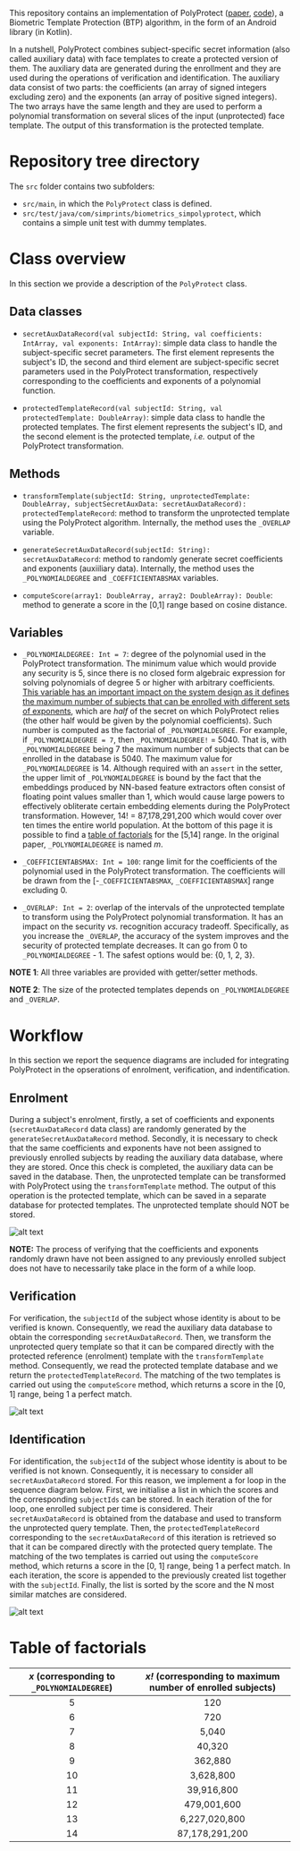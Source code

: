 This repository contains an implementation of PolyProtect ([paper](https://arxiv.org/abs/2110.00434), [code](https://gitlab.idiap.ch/bob/bob.paper.polyprotect_2021)), a Biometric Template Protection (BTP) algorithm, in the form of an Android library (in Kotlin).

In a nutshell, PolyProtect combines subject-specific secret information (also called auxiliary data) with face templates to create a protected version of them. The auxiliary data are generated during the enrollment and they are used during the operations of verification and identification. 
The auxiliary data consist of two parts: the coefficients (an array of signed integers excluding zero) and the exponents (an array of positive signed integers). The two arrays have the same length and they are used to perform a polynomial transformation on several slices of the input (unprotected) face template. 
The output of this transformation is the protected template.

# Repository tree directory

The ```src``` folder contains two subfolders:
- ```src/main```, in which the ```PolyProtect``` class is defined.
- ```src/test/java/com/simprints/biometrics_simpolyprotect```, which contains a simple unit test with dummy templates.

# Class overview 

In this section we provide a description of the ```PolyProtect``` class.

## Data classes

- ```secretAuxDataRecord(val subjectId: String, val coefficients: IntArray, val exponents: IntArray)```: simple data class to handle the subject-specific secret parameters. The first element represents the subject's ID, the second and third element are subject-specific secret parameters used in the PolyProtect transformation, respectively corresponding to the coefficients and exponents of a polynomial function.
 
- ```protectedTemplateRecord(val subjectId: String, val protectedTemplate: DoubleArray)```: simple data class to handle the protected templates. The first element represents the subject's ID, and the second element is the protected template, _i.e._ output of the PolyProtect transformation.

## Methods

- ```transformTemplate(subjectId: String, unprotectedTemplate: DoubleArray, subjectSecretAuxData: secretAuxDataRecord): protectedTemplateRecord```: method to transform the unprotected template using the PolyProtect algorithm. Internally, the method uses the ```_OVERLAP``` variable.

- ```generateSecretAuxDataRecord(subjectId: String): secretAuxDataRecord```: method to randomly generate secret coefficients and exponents (auxiiliary data). Internally, the method uses the ```_POLYNOMIALDEGREE``` and ```_COEFFICIENTABSMAX``` variables.

- ```computeScore(array1: DoubleArray, array2: DoubleArray): Double```: method to generate a score in the [0,1] range based on cosine distance.

## Variables

- ```_POLYNOMIALDEGREE: Int = 7```: degree of the polynomial used in the PolyProtect transformation. The minimum value which would provide any security is 5, since there is no closed form algebraic expression for solving polynomials of degree 5 or higher with arbitrary coefficients.
  <ins>This variable has an important impact on the system design as it defines the maximum number of subjects that can be enrolled with different sets of exponents</ins>, which are *half* of the secret on which PolyProtect relies (the other half would be given by the polynomial coefficients). Such number is computed as the factorial of ```_POLYNOMIALDEGREE```. For example, if ```_POLYNOMIALDEGREE = 7```, then ```_POLYNOMIALDEGREE!``` = 5040. That is, with ```_POLYNOMIALDEGREE``` being 7 the maximum number of subjects that can be enrolled in the database is 5040. The maximum value for ```_POLYNOMIALDEGREE``` is 14. Although required with an ```assert``` in the setter, the upper limit of ```_POLYNOMIALDEGREE``` is bound by the fact that the embeddings produced by NN-based feature extractors often consist of floating point values smaller than 1, which would cause large powers to effectively obliterate certain embedding elements during the PolyProtect transformation. However, 14! = 87,178,291,200 which would cover over ten times the entire world population.
  At the bottom of this page it is possible to find a [table of factorials](#table-of-factorials) for the [5,14] range. In the original paper, ```_POLYNOMIALDEGREE``` is named *m*.

- ```_COEFFICIENTABSMAX: Int = 100```: range limit for the coefficients of the polynomial used in the PolyProtect transformation. The coefficients will be drawn from the [-```_COEFFICIENTABSMAX```, ```_COEFFICIENTABSMAX```] range excluding 0.

- ```_OVERLAP: Int = 2```: overlap of the intervals of the unprotected template to transform using the PolyProtect polynomial transformation. It has an impact on the security _vs._ recognition accuracy tradeoff. Specifically, as you increase the ```_OVERLAP```, the accuracy of the system improves and the security of protected template decreases. It can go from 0 to ```_POLYNOMIALDEGREE``` - 1. The safest options would be: {0, 1, 2, 3}.

**NOTE 1**: All three variables are provided with getter/setter methods.

**NOTE 2**: The size of the protected templates depends on ```_POLYNOMIALDEGREE``` and ```_OVERLAP```.


# Workflow

In this section we report the sequence diagrams are included for integrating PolyProtect in the opserations of enrolment, verification, and indentification.

## Enrolment

During a subject's enrolment, firstly, a set of coefficients and exponents (```secretAuxDataRecord``` data class) are randomly generated by the ```generateSecretAuxDataRecord``` method. 
Secondly, it is necessary to check that the same coefficients and exponents have not been assigned to previously enrolled subjects by reading the auxiliary data database, where they are stored.
Once this check is completed, the auxiliary data can be saved in the database. Then, the unprotected template can be transformed with PolyProtect using the ```transformTemplate``` method. The output of this operation is the protected template, which can be saved in a separate database for protected templates.
The unprotected template should NOT be stored.

![alt text](images/Enrolment.png)

**NOTE:** The process of verifying that the coefficients and exponents randomly drawn have not been assigned to any previously enrolled subject does not have to necessarily take place in the form of a while loop.

## Verification

For verification, the ```subjectId``` of the subject whose identity is about to be verified is known. Consequently, we read the auxiliary data database to obtain the corresponding ```secretAuxDataRecord```.
Then, we transform the unprotected query template so that it can be compared directly with the protected reference (enrolment) template with the ```transformTemplate``` method. Consequently, we read the protected template database and we return the ```protectedTemplateRecord```.
The matching of the two templates is carried out using the ```computeScore``` method, which returns a score in the [0, 1] range, being 1 a perfect match.

![alt text](images/Verification.png)

## Identification 

For identification, the ```subjectId``` of the subject whose identity is about to be verified is not known. Consequently, it is necessary to consider all ```secretAuxDataRecord``` stored. For this reason, we implement a for loop in the sequence diagram below. First, we initialise a list in which the scores and the corresponding ```subjectIds``` can be stored. In each iteration of the for loop, one enrolled subject per time is considered.
Their ```secretAuxDataRecord``` is obtained from the database and used to transform the unprotected query template.
Then, the ```protectedTemplateRecord``` corresponding to the ```secretAuxDataRecord``` of this iteration is retrieved so that it can be compared directly with the protected query template. 
The matching of the two templates is carried out using the ```computeScore``` method, which returns a score in the [0, 1] range, being 1 a perfect match. In each iteration, the score is appended to the previously created list together with the ```subjectId```.
Finally, the list is sorted by the score and the N most similar matches are considered.

![alt text](images/Identification.png)

# Table of factorials

| *x* (corresponding to ```_POLYNOMIALDEGREE```) | *x!* (corresponding to maximum number of enrolled subjects) |
| :------: | :----: |
| 5 | 120 |
| 6 | 720 |
| 7 | 5,040 |
| 8 | 40,320 |
| 9 | 362,880 |
| 10 | 3,628,800 |
| 11 | 39,916,800 |
| 12 | 479,001,600 |
| 13 | 6,227,020,800 |
| 14 | 87,178,291,200 |
